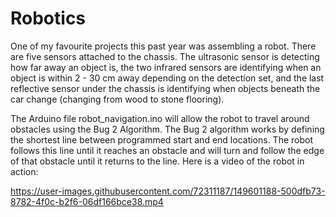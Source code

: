 # Robotics

One of my favourite projects this past year was assembling a robot. There are five sensors attached to the chassis. The ultrasonic sensor is detecting how far away an object is, the two infrared sensors are identifying when an object is within 2 - 30 cm away depending on the detection set, and the last reflective sensor under the chassis is identifying when objects beneath the car change (changing from wood to stone flooring). 

The Arduino file robot_navigation.ino will allow the robot to travel around obstacles using the Bug 2 Algorithm. The Bug 2 algorithm works by defining the shortest line between programmed start and end locations. The robot follows this line until it reaches an obstacle and will turn and follow the edge of that obstacle until it returns to the line. Here is a video of the robot in action:


https://user-images.githubusercontent.com/72311187/149601188-500dfb73-8782-4f0c-b2f6-06df166bce38.mp4


